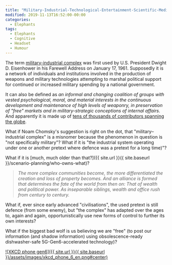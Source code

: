 ```yaml
---
title: "Military-Industrial-Technological-Entertainment-Scientific-Media-Intelligence-Corporate-Complex (MITESMICC)"
modified: 2019-11-13T16:52:00-00:00
categories:
  - Elephants
tags:
  - Elephants
  - Cognitive
  - Headset
  - Humour
---
```


The term [military-industrial complex](https://www.militaryindustrialcomplex.com/) was first used by U.S. President Dwight D. Eisenhower in his Farewell Address on January 17, 1961. Supposedly it is a network of individuals and institutions involved in the production of weapons and military technologies attempting to marshal political support for continued or increased military spending by a national government. 

It can also be defined as _an informal and changing coalition of groups with vested psychological, moral, and material interests in the continuous development and maintenance of high levels of weaponry, in preservation of "free" markets and in military-strategic conceptions of internal affairs_. And apparently it is made up of [tens of thousands of contributors spanning the globe](https://www.militaryindustrialcomplex.com/companies.php). 

What if Noam Chomsky's suggestion is right on the dot, that "military–industrial complex" is a misnomer because the phenomenon in question is "not specifically military"? What if it is "the industrial system operating under one or another pretext where defence was a pretext for a long time)"?

What if it is [much, much older than that?]({{ site.url }}{{ site.baseurl }}/scenario-planning/who-owns-what)?

>_The more complex communities become, the more differentiated the creation and loss of property becomes. And an alliance is formed that determines the fate of the world from then on: That of wealth and political power. As inseparable siblings, wealth and office rush from century to century._ 

What if, ever since early advanced "civilisations", the used pretext is still defence (from some enemy), but "the complex" has adapted over the ages to, again and again, opportunistically use new forms of control to further its own interests? 

What if the biggest bad wolf is us believing we are "free" (to post our information (and shadow information) using obsolescence-ready dishwasher-safe 5G-Gen6-accelerated technology)? 

[![XKCD phone gen6]({{ site.url }}{{ site.baseurl }}/assets/images/xkcd_phone_6_en.png#center)](http://www.xkcd.com/1889/) 

